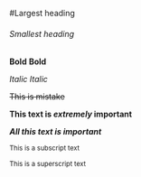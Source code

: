 #Largest heading
###### Smallest heading

**Bold** 
__Bold__

*Italic*
_Italic_

~~This is mistake~~

**This text is _extremely_ important**

***All this text is important***

<sub>This is a subscript text</sub>

<sup>This is a superscript text</sup>



